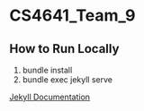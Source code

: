 # CS4641_Team_9

## How to Run Locally
1. bundle install
2. bundle exec jekyll serve



[Jekyll Documentation](https://just-the-docs.com/)
